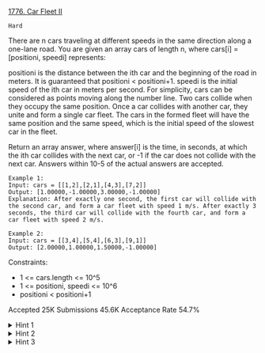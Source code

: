 [1776. Car Fleet II](https://leetcode.com/problems/car-fleet-ii/)

`Hard`

There are n cars traveling at different speeds in the same direction along a one-lane road. You are given an array cars of length n, where cars[i] = [positioni, speedi] represents:

positioni is the distance between the ith car and the beginning of the road in meters. It is guaranteed that positioni < positioni+1.
speedi is the initial speed of the ith car in meters per second.
For simplicity, cars can be considered as points moving along the number line. Two cars collide when they occupy the same position. Once a car collides with another car, they unite and form a single car fleet. The cars in the formed fleet will have the same position and the same speed, which is the initial speed of the slowest car in the fleet.

Return an array answer, where answer[i] is the time, in seconds, at which the ith car collides with the next car, or -1 if the car does not collide with the next car. Answers within 10-5 of the actual answers are accepted.

```
Example 1:
Input: cars = [[1,2],[2,1],[4,3],[7,2]]
Output: [1.00000,-1.00000,3.00000,-1.00000]
Explanation: After exactly one second, the first car will collide with the second car, and form a car fleet with speed 1 m/s. After exactly 3 seconds, the third car will collide with the fourth car, and form a car fleet with speed 2 m/s.

Example 2:
Input: cars = [[3,4],[5,4],[6,3],[9,1]]
Output: [2.00000,1.00000,1.50000,-1.00000]
```

Constraints:

- 1 <= cars.length <= 10^5
- 1 <= positioni, speedi <= 10^6
- positioni < positioni+1

Accepted
25K
Submissions
45.6K
Acceptance Rate
54.7%

<details>
<summary>Hint 1</summary>

We can simply ignore the merging of any car fleet, simply assume they cross each other. Now the aim is to find the first car to the right, which intersects with the current car before any other.

</details>
<details>
<summary>Hint 2</summary>

Assume we have already considered all cars to the right already, now the current car is to be considered. Let’s ignore all cars with speeds higher than the current car since the current car cannot intersect with those ones. Now, all cars to the right having speed strictly less than current car are to be considered. Now, for two cars c1 and c2 with positions p1 and p2 (p1 < p2) and speed s1 and s2 (s1 > s2), if c1 and c2 intersect before the current car and c2, then c1 can never be the first car of intersection for any car to the left of current car including current car. So we can remove that car from our consideration.

</details>
<details>
<summary>Hint 3</summary>

We can see that we can maintain candidate cars in this way using a stack, removing cars with speed greater than or equal to current car, and then removing cars which can never be first point of intersection. The first car after this process (if any) would be first point of intersection.

</details>